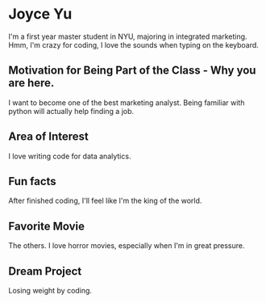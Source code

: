 # Joyce Yu

I'm a first year master student in NYU, majoring in integrated marketing. Hmm, I'm crazy for coding, I love the sounds when typing on the keyboard.

## Motivation for Being Part of the Class - Why you are here.
I want to become one of the best marketing analyst. Being familiar with python will actually help finding a job.

## Area of Interest
I love writing code for data analytics.

## Fun facts
After finished coding, I'll feel like I'm the king of the world. 

## Favorite Movie
The others. I love horror movies, especially when I'm in great pressure.

## Dream Project
Losing weight by coding.
